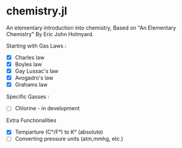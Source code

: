 # chemistry.jl
An elementary introduction into chemistry,
Based on "An Elementary Chemistry" By Eric John Holmyard.

Starting with Gas Laws : 

- [x] Charles law 
- [x] Boyles law
- [x] Gay Lussac's law
- [x] Avogadro's law
- [x] Grahams law

Specific Gasses : 
- [ ] Chlorine - in development


Extra Functionalities

- [x] Temparture (C°/F°) to K° (absolute)
- [ ] Converting pressure units (atm,mmhg, etc.)
